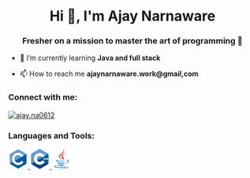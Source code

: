 <h1 align="center">Hi 👋, I'm Ajay Narnaware</h1>
<h3 align="center">Fresher on a mission to master the art of programming 🎯</h3>

- 🌱 I’m currently learning **Java and full stack**

- 📫 How to reach me **ajaynarnaware.work@gmail,com**

<h3 align="left">Connect with me:</h3>
<p align="left">
<a href="https://instagram.com/ajay.na0612" target="blank"><img align="center" src="https://raw.githubusercontent.com/rahuldkjain/github-profile-readme-generator/master/src/images/icons/Social/instagram.svg" alt="ajay.na0612" height="30" width="40" /></a>
</p>

<h3 align="left">Languages and Tools:</h3>
<p align="left"> <a href="https://www.cprogramming.com/" target="_blank" rel="noreferrer"> <img src="https://raw.githubusercontent.com/devicons/devicon/master/icons/c/c-original.svg" alt="c" width="40" height="40"/> </a> <a href="https://www.w3schools.com/cpp/" target="_blank" rel="noreferrer"> <img src="https://raw.githubusercontent.com/devicons/devicon/master/icons/cplusplus/cplusplus-original.svg" alt="cplusplus" width="40" height="40"/> </a> <a href="https://www.java.com" target="_blank" rel="noreferrer"> <img src="https://raw.githubusercontent.com/devicons/devicon/master/icons/java/java-original.svg" alt="java" width="40" height="40"/> </a> </p>
